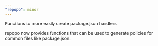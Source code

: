 ```yaml
---
"repopo": minor
---
```


Functions to more easily create package.json handlers

repopo now provides functions that can be used to generate policies for common files like package.json.
